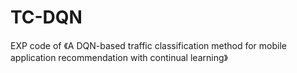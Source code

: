 # TC-DQN
 EXP code of  《A DQN-based traffic classification method for mobile application recommendation with continual learning》
